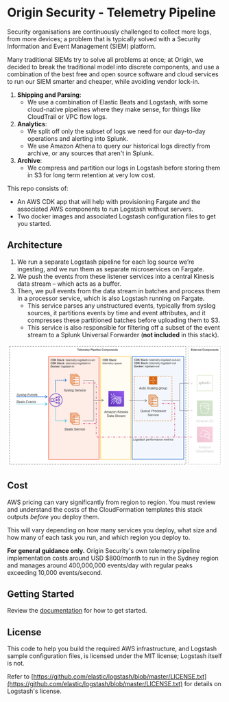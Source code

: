 # Origin Security - Telemetry Pipeline

Security organisations are continuously challenged to collect more logs, from more devices; a problem that is typically solved with a Security Information and Event Management (SIEM) platform.

Many traditional SIEMs try to solve all problems at once; at Origin, we decided to break the traditional model into discrete components, and use a combination of the best free and open source software and cloud services to run our SIEM smarter and cheaper, while avoiding vendor lock-in.

1. **Shipping and Parsing**:
    * We use a combination of Elastic Beats and Logstash, with some​ cloud-native pipelines where they make sense, for things like CloudTrail or VPC flow logs.
1. **Analytics**:
    * We split off only the subset of logs we need for our day-to-day operations and alerting into Splunk.
    * We use Amazon Athena to query our historical logs directly from archive, or any sources that aren't in Splunk.​
1. **Archive**:
    * We compress and partition our logs in Logstash before storing them in S3 for long term retention at very low cost.​

This repo consists of:

* An AWS CDK app that will help with provisioning Fargate and the associated AWS components to run Logstash without servers.
* Two docker images and associated Logstash configuration files to get you started.

## Architecture

1. We run a separate Logstash pipeline for each log source we’re ingesting, and we run them as separate microservices on Fargate.
1. We push the events from these listener services into a central Kinesis data stream – which acts as a buffer.
1. Then, we pull events from the data stream in batches and process them in a processor service, which is also Logstash running on Fargate.
    * This service parses any unstructured events, typically from syslog sources, it partitions events by time and event attributes, and it compresses these partitioned batches before uploading them to S3.
    * This service is also responsible for filtering off a subset of the event stream to a Splunk Universal Forwarder (**not included** in this stack).

![Image of diagram showing pipeline components and corresponding stacks.](/docs/images/pipeline_diagram.png?raw=true)

## Cost

AWS pricing can vary significantly from region to region. You must review and understand the costs of the CloudFormation templates this stack outputs _before_ you deploy them.

This will vary depending on how many services you deploy, what size and how many of each task you run, and which region you deploy to.

**For general guidance only.** Origin Security's own telemetry pipeline implementation costs around USD $800/month to run in the Sydney region and manages around 400,000,000 events/day with regular peaks exceeding 10,000 events/second.

## Getting Started

Review the [documentation](/docs/README.md) for how to get started.

## License

This code to help you build the required AWS infrastructure, and Logstash sample configuration files, is licensed under the MIT license; Logstash itself is not.

Refer to [https://github.com/elastic/logstash/blob/master/LICENSE.txt](https://github.com/elastic/logstash/blob/master/LICENSE.txt) for details on Logstash's license.
